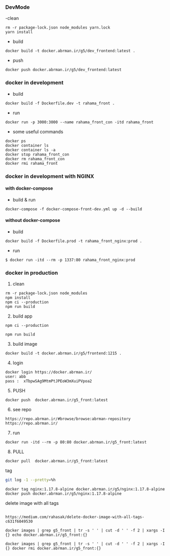 ### DevMode
-clean
```
rm -r package-lock.json node_modules yarn.lock
yarn install
```
- build
```
docker build -t docker.abrman.ir/g5/dev_frontend:latest .
```
- push
```
docker push docker.abrman.ir/g5/dev_frontend:latest 
```
###  docker in development 

- build
```
docker build -f Dockerfile.dev -t rahama_front .
```
- run
```
docker run -p 3000:3000 --name rahama_front_con -itd rahama_front
```

- some useful commands
```
docker ps
docker container ls
docker container ls -a
docker stop rahama_front_con
docker rm rahama_front_con
docker rmi rahama_front
```

###  docker in development with NGINX
#### with docker-compose
- build & run
```
docker-compose -f docker-compose-front-dev.yml up -d --build
```

#### without docker-compose

- build 
```
docker build -f Dockerfile.prod -t rahama_front_nginx:prod .
```

- run
```
$ docker run -itd --rm -p 1337:80 rahama_front_nginx:prod
```

###  docker in production 

1. clean
```
rm -r package-lock.json node_modules
npm install
npm ci --production
npm run build
```
2. build app
```
npm ci --production
```
```
npm run build
```
3. build image
```
docker build -t docker.abrman.ir/g5/frontend:1215 .
```
4. login
```
docker login https://docker.abrman.ir/
user: abb
pass :  xTbpwSAg9MtmPtJPEoW3mXuiPVpoa2

```
5. PUSH
```
docker push  docker.abrman.ir/g5_front:latest 
```
6. see repo
```
https://repo.abrman.ir/#browse/browse:abrman-repository
https://repo.abrman.ir/
```
7. run
```
docker run -itd --rm -p 80:80 docker.abrman.ir/g5_front:latest
```
8. PULL
```
docker pull  docker.abrman.ir/g5_front:latest 
```
tag
```bash
git log -1 --pretty=%h
```
```
docker tag nginx:1.17.8-alpine docker.abrman.ir/g5/nginx:1.17.8-alpine
docker push docker.abrman.ir/g5/nginx:1.17.8-alpine 
```

delete image with all tags
```

https://medium.com/rahasak/delete-docker-image-with-all-tags-c631f6049530

docker images | grep g5_front | tr -s ' ' | cut -d ' ' -f 2 | xargs -I {} echo docker.abrman.ir/g5_front:{}

docker images | grep g5_front | tr -s ' ' | cut -d ' ' -f 2 | xargs -I {} docker rmi docker.abrman.ir/g5_front:{}

```